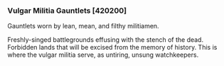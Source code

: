 ### Vulgar Militia Gauntlets [420200]

Gauntlets worn by lean, mean, and filthy militiamen.

Freshly-singed battlegrounds effusing with the stench of the dead. Forbidden lands that will be excised from the memory of history. This is where the vulgar militia serve, as untiring, unsung watchkeepers.
